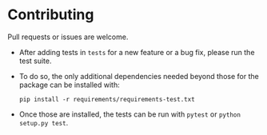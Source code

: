 # Contributing

Pull requests or issues are welcome.

- After adding tests in `tests` for a new feature or a bug fix, please run the test suite.
- To do so, the only additional dependencies needed beyond those for the package can be installed with:

	`pip install -r requirements/requirements-test.txt`

- Once those are installed, the tests can be run with `pytest` or `python setup.py test`.
